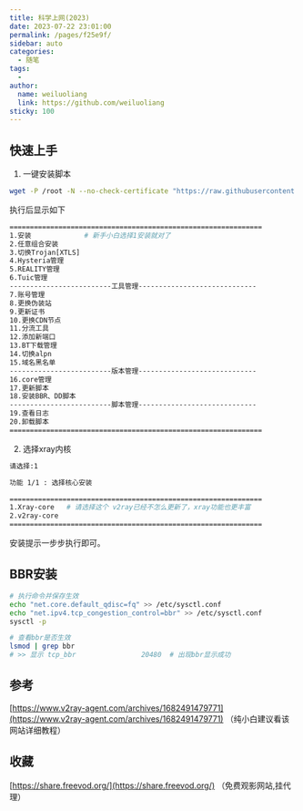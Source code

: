 ```yaml
---
title: 科学上网(2023)
date: 2023-07-22 23:01:00
permalink: /pages/f25e9f/
sidebar: auto
categories:
  - 随笔
tags:
  - 
author: 
  name: weiluoliang
  link: https://github.com/weiluoliang
sticky: 100
---
```


## 快速上手

1. 一键安装脚本
```sh
wget -P /root -N --no-check-certificate "https://raw.githubusercontent.com/mack-a/v2ray-agent/master/install.sh" && chmod 700 /root/install.sh && /root/install.sh
```
执行后显示如下
```sh
============================================================== 
1.安装             # 新手小白选择1安装就对了
2.任意组合安装 
3.切换Trojan[XTLS] 
4.Hysteria管理 
5.REALITY管理 
6.Tuic管理 
-------------------------工具管理----------------------------- 
7.账号管理 
8.更换伪装站 
9.更新证书 
10.更换CDN节点 
11.分流工具 
12.添加新端口 
13.BT下载管理 
14.切换alpn 
15.域名黑名单 
-------------------------版本管理----------------------------- 
16.core管理 
17.更新脚本 
18.安装BBR、DD脚本 
-------------------------脚本管理----------------------------- 
19.查看日志 
20.卸载脚本 
============================================================== 
```

2. 选择xray内核 
```sh
请选择:1

功能 1/1 : 选择核心安装 

============================================================== 
1.Xray-core   # 请选择这个 v2ray已经不怎么更新了，xray功能也更丰富
2.v2ray-core 
============================================================== 
```

安装提示一步步执行即可。 


## BBR安装
```sh
# 执行命令并保存生效
echo "net.core.default_qdisc=fq" >> /etc/sysctl.conf
echo "net.ipv4.tcp_congestion_control=bbr" >> /etc/sysctl.conf
sysctl -p

# 查看bbr是否生效
lsmod | grep bbr   
# >> 显示 tcp_bbr                20480  # 出现bbr显示成功
```


## 参考
[https://www.v2ray-agent.com/archives/1682491479771](https://www.v2ray-agent.com/archives/1682491479771)  （纯小白建议看该网站详细教程）

## 收藏
[https://share.freevod.org/](https://share.freevod.org/)   （免费观影网站,挂代理）
